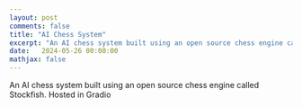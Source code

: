 ```yaml
---
layout: post
comments: false
title: "AI Chess System"
excerpt: "An AI chess system built using an open source chess engine called Stockfish. Hosted in Gradio."
date:   2024-05-26 00:00:00
mathjax: false
---
```


An AI chess system built using an open source chess engine called Stockfish. Hosted in Gradio
